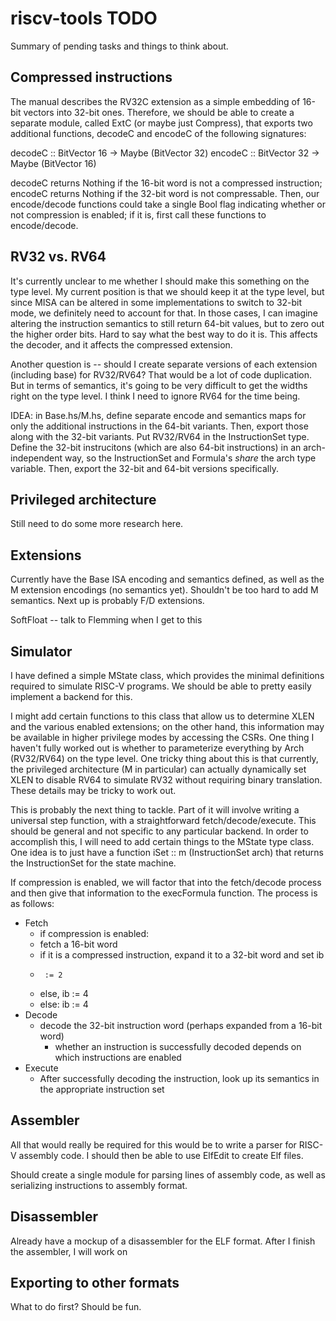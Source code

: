 # riscv-tools TODO

Summary of pending tasks and things to think about.

## Compressed instructions

The manual describes the RV32C extension as a simple embedding of 16-bit vectors
into 32-bit ones. Therefore, we should be able to create a separate module,
called ExtC (or maybe just Compress), that exports two additional functions,
decodeC and encodeC of the following signatures:

decodeC :: BitVector 16 -> Maybe (BitVector 32)
encodeC :: BitVector 32 -> Maybe (BitVector 16)

decodeC returns Nothing if the 16-bit word is not a compressed instruction;
encodeC returns Nothing if the 32-bit word is not compressable. Then, our
encode/decode functions could take a single Bool flag indicating whether or not
compression is enabled; if it is, first call these functions to encode/decode.

## RV32 vs. RV64

It's currently unclear to me whether I should make this something on the type
level. My current position is that we should keep it at the type level, but
since MISA can be altered in some implementations to switch to 32-bit mode, we
definitely need to account for that. In those cases, I can imagine altering the
instruction semantics to still return 64-bit values, but to zero out the higher
order bits. Hard to say what the best way to do it is. This affects the
decoder, and it affects the compressed extension.

Another question is -- should I create separate versions of each extension
(including base) for RV32/RV64? That would be a lot of code duplication. But in
terms of semantics, it's going to be very difficult to get the widths right on
the type level. I think I need to ignore RV64 for the time being.

IDEA: in Base.hs/M.hs, define separate encode and semantics maps for only the
additional instructions in the 64-bit variants. Then, export those along with
the 32-bit variants. Put RV32/RV64 in the InstructionSet type. Define the 32-bit
instrucitons (which are also 64-bit instructions) in an arch-independent way, so
the InstructionSet and Formula's *share* the arch type variable. Then, export
the 32-bit and 64-bit versions specifically.

## Privileged architecture

Still need to do some more research here.

## Extensions

Currently have the Base ISA encoding and semantics defined, as well as the M
extension encodings (no semantics yet). Shouldn't be too hard to add M
semantics. Next up is probably F/D extensions.

SoftFloat -- talk to Flemming when I get to this

## Simulator

I have defined a simple MState class, which provides the minimal definitions
required to simulate RISC-V programs. We should be able to pretty easily
implement a backend for this.

I might add certain functions to this class that allow us to determine XLEN and
the various enabled extensions; on the other hand, this information may be
available in higher privilege modes by accessing the CSRs. One thing I haven't
fully worked out is whether to parameterize everything by Arch (RV32/RV64) on
the type level. One tricky thing about this is that currently, the privileged
architecture (M in particular) can actually dynamically set XLEN to disable RV64
to simulate RV32 without requiring binary translation. These details may be
tricky to work out.

This is probably the next thing to tackle. Part of it will involve writing a
universal step function, with a straightforward fetch/decode/execute. This
should be general and not specific to any particular backend. In order to
accomplish this, I will need to add certain things to the MState type class. One
idea is to just have a function iSet :: m (InstructionSet arch) that returns the
InstructionSet for the state machine.

If compression is enabled, we will factor that into the fetch/decode process and
then give that information to the execFormula function. The process is as
follows:

- Fetch
  - if compression is enabled:
  -   fetch a 16-bit word
  -   if it is a compressed instruction, expand it to a 32-bit word and set ib
  -      := 2
  -   else, ib := 4
  - else: ib := 4
- Decode
  - decode the 32-bit instruction word (perhaps expanded from a 16-bit word)
    - whether an instruction is successfully decoded depends on which
      instructions are enabled
- Execute
  - After successfully decoding the instruction, look up its semantics in the
    appropriate instruction set

## Assembler

All that would really be required for this would be to write a parser for RISC-V
assembly code. I should then be able to use ElfEdit to create Elf files.

Should create a single module for parsing lines of assembly code, as well as
serializing instructions to assembly format.

## Disassembler

Already have a mockup of a disassembler for the ELF format. After I finish the
assembler, I will work on 

## Exporting to other formats

What to do first? Should be fun.
